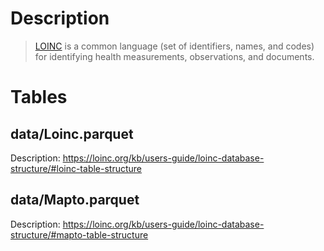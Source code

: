 # Description


>[LOINC](https://loinc.org/) is a common language (set of identifiers, names, and codes) for identifying health measurements, observations, and documents. 


# Tables


## data/Loinc.parquet

Description:
https://loinc.org/kb/users-guide/loinc-database-structure/#loinc-table-structure

## data/Mapto.parquet

Description:
https://loinc.org/kb/users-guide/loinc-database-structure/#mapto-table-structure

